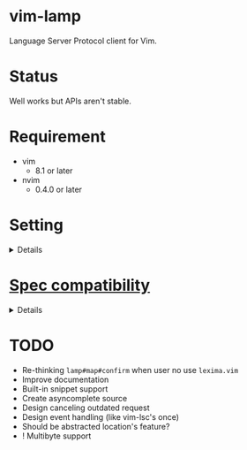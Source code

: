 # vim-lamp
Language Server Protocol client for Vim.

# Status
Well works but APIs aren't stable.

# Requirement

- vim
    - 8.1 or later
- nvim
    - 0.4.0 or later

# Setting

<details>

    ```vim
    if has('vim_starting')
      set encoding=utf-8
    endif
    scriptencoding utf-8

    if &compatible
      set nocompatible
    endif

    if !isdirectory(expand('~/.vim/plugged/vim-plug'))
      silent !curl -fLo ~/.vim/plugged/vim-plug/plug.vim --create-dirs https://raw.githubusercontent.com/junegunn/vim-plug/master/plug.vim
    end
    execute printf('source %s', expand('~/.vim/plugged/vim-plug/plug.vim'))

    call plug#begin('~/.vim/plugged')
    Plug 'https://github.com/hrsh7th/vim-lamp'
    Plug 'https://github.com/hrsh7th/vim-vsnip'
    call plug#end()

    "
    " required options.
    "
    set hidden
    set ambiwidth=double
    set completeopt=menu,menuone,noselect

    "
    " Vsnip mapping.
    "
    imap <expr><Tab> vsnip#expandable_or_jumpable() ? '<Plug>(vsnip-expand-or-jump)' : '<Tab>'
    smap <expr><Tab> vsnip#expandable_or_jumpable() ? '<Plug>(vsnip-expand-or-jump)' : '<Tab>'

    augroup vimrc
      autocmd!
    augroup END

    "
    " initialize servers.
    "
    autocmd! vimrc User lamp#initialized * call s:on_initialized()
    function! s:on_initialized()
        call lamp#config('debug.log', '/tmp/lamp.log')
        call lamp#config('feature.completion.snippet.expand', { option -> vsnip#anonymous(option.body) })

        call lamp#register('vim-language-server', {
              \   'command': ['vim-language-server', '--stdio'],
              \   'filetypes': ['vim'],
              \ })

        call lamp#register('html-languageserver', {
              \   'command': ['html-languageserver', '--stdio'],
              \   'filetypes': ['html', 'css'],
              \   'initialization_options': { -> {
              \     'embeddedLanguages': []
              \   } },
              \   'capabilities': {
              \     'completionProvider': {
              \       'triggerCharacters': ['>'],
              \     }
              \   }
              \ })

        call lamp#register('intelephense', {
              \   'command': ['intelephense', '--stdio'],
              \   'filetypes': ['php'],
              \ })
    endfunction

    "
    " initialize buffers.
    "
    autocmd! vimrc User lamp#text_document_did_open call s:on_text_document_did_open()
    function! s:on_text_document_did_open() abort
      setlocal omnifunc=lamp#complete

      noremap <buffer><expr> <Tab> lamp#map#confirm('<Tab>')

      nmap <buffer> gf<CR>         <Plug>(lamp-definition)
      nmap <buffer> gfs            <Plug>(lamp-definition-split)
      nmap <buffer> gfv            <Plug>(lamp-definition-vsplit)

      nmap <buffer> tgf<CR>        <Plug>(lamp-type-definition)
      nmap <buffer> tgfs           <Plug>(lamp-type-definition-split)
      nmap <buffer> tgfv           <Plug>(lamp-type-definition-vsplit)

      nmap <buffer> dgf<CR>        <Plug>(lamp-declaration)
      nmap <buffer> dgfs           <Plug>(lamp-declaration-split)
      nmap <buffer> dgfv           <Plug>(lamp-declaration-vsplit)

      nmap <buffer> igf<CR>        <Plug>(lamp-implementation)
      nmap <buffer> igfs           <Plug>(lamp-implementation-split)
      nmap <buffer> igfv           <Plug>(lamp-implementation-vsplit)

      nmap <buffer> <Leader>i      <Plug>(lamp-hover)

      nmap <buffer> <Leader>r      <Plug>(lamp-rename)

      nmap <buffer> <Leader>g      <Plug>(lamp-references)

      nmap <buffer> <Leader>f      <Plug>(lamp-formatting)
      vmap <buffer> <Leader>f      <Plug>(lamp-range-formatting)

      nmap <buffer> <Leader><CR>   <Plug>(lamp-code-action)
      vmap <buffer> <Leader><CR>   <Plug>(lamp-code-action)

      nmap <buffer> @              <Plug>(lamp-document-highlight)
      nmap <buffer> <Esc>          <Plug>(lamp-document-highlight-clear)
      nnoremap <buffer><Esc>       :<C-u>call lamp#feature#document_highlight#clear()<CR>

      imap <expr><Tab> vsnip#expandable_or_jumpable() ? '<Plug>(vsnip-expand-or-jump)' : lamp#map#confirm('<Tab>')
      smap <expr><Tab> vsnip#expandable_or_jumpable() ? '<Plug>(vsnip-expand-or-jump)' : lamp#map#confirm('<Tab>')
    endfunction
    ```

</details>

# [Spec compatibility](https://microsoft.github.io/language-server-protocol/specifications/specification-3-14/)
<details>

    - General
        - [x] initialize
        - [x] initialized
        - [ ] ~~shutdown~~
        - [ ] ~~exit~~
        - [ ] ~~$/cancelRequest~~

    - Window
        - [ ] window/showMessage
        - [ ] window/showMessageRequest
        - [ ] window/logMessage

    - Telemetry
        - [ ] telemetry/event

    - Client
        - [ ] ~~client/registerCapability~~ (Maybe unneeded)
        - [ ] ~~client/unregisterCapability~~ (Maybe unneeded)

    - Workspace
        - [ ] workspace/workspaceFolders
        - [ ] workspace/didChangeWorkspaceFolders
        - [x] workspace/didChangeConfiguration
        - [ ] workspace/configuration
        - [ ] workspace/didChangeWatchedFiles
        - [ ] workspace/symbol
        - [x] workspace/executeCommand
        - [x] workspace/applyEdit

    - Synchronization
        - [x] textDocument/didOpen
        - [x] textDocument/didChange
        - [ ] textDocument/willSave
        - [ ] textDocument/willSaveWaitUntil
        - [ ] textDocument/didSave
        - [x] textDocument/didClose

    - Diagnostics
        - [x] textDocument/publishDiagnostics

    - Language Features
        - [x] textDocument/completion (Snippet/Documentation/AdditionalTextEdits are supported!)
        - [x] completionItem/resolve
        - [x] textDocument/hover
        - [x] textDocument/signatureHelp
        - [x] textDocument/declaration
        - [x] textDocument/definition
        - [x] textDocument/typeDefinition
        - [x] textDocument/implementation
        - [x] textDocument/references
        - [x] textDocument/documentHighlight
        - [ ] textDocument/documentSymbol
        - [x] textDocument/codeAction
        - [ ] textDocument/codeLens
        - [ ] codeLens/resolve
        - [ ] textDocument/documentLink
        - [ ] documentLink/resolve
        - [ ] textDocument/documentColor
        - [ ] textDocument/colorPresentation
        - [x] textDocument/formatting
        - [x] textDocument/rangeFormatting
        - [ ] ~~textDocument/onTypeFormatting~~ (No supported server found.)
        - [x] textDocument/rename
        - [x] textDocument/prepareRename
        - [ ] textDocument/foldingRange

</details>

# TODO
- Re-thinking `lamp#map#confirm` when user no use `lexima.vim`
- Improve documentation
- Built-in snippet support
- Create asyncomplete source
- Design canceling outdated request
- Design event handling (like vim-lsc's once)
- Should be abstracted location's feature?
- ! Multibyte support

